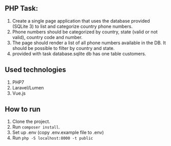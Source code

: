 
## PHP Task:
1. Create a single page application that uses the database provided (SQLite 3) to list and categorize country phone numbers.
2. Phone numbers should be categorized by country, state (valid or not valid), country code and number.
3. The page should render a list of all phone numbers available in the DB. It should be possible to filter by country and state.
4. provided with task database.sqlite db has one table customers.

## Used technologies
1. PHP7
2. Laravel/Lumen 
3. Vue.js 

## How to run
1. Clone the project.
2. Run `composer install`.
3. Set up .env (copy .env.example file to .env)
4. Run `php -S localhost:8000 -t public`



